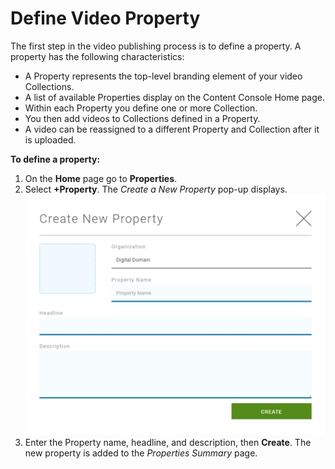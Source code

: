 # Define Video Property

The first step in the video publishing process is to define a property. A property has the following characteristics:

* A Property represents the top-level branding element of your video Collections.
* A list of available Properties display on the Content Console Home page.
* Within each Property you define one or more Collection.
* You then add videos to Collections defined in a Property.
* A video can be reassigned to a different Property and Collection after it is uploaded.

**To define a property:**

1. On the **Home** page go to **Properties**.
2. Select **+Property**. The *Create a New Property* pop-up displays.
![Home](add_property.jpg "Add Property")
3. Enter the Property name, headline, and description, then **Create**. The new property is added to the *Properties Summary* page.
